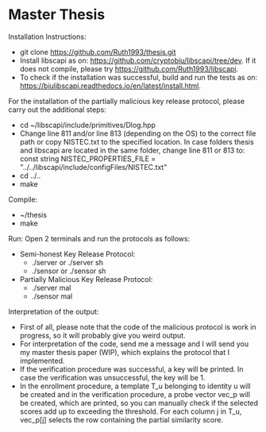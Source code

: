 # Master Thesis

Installation Instructions:
- git clone https://github.com/Ruth1993/thesis.git
- Install libscapi as on: https://github.com/cryptobiu/libscapi/tree/dev. If it does not compile, please try https://github.com/Ruth1993/libscapi.
- To check if the installation was successful, build and run the tests as on: https://biulibscapi.readthedocs.io/en/latest/install.html.

For the installation of the partially malicious key release protocol, please carry out the additional steps:
- cd ~/libscapi/include/primitives/Dlog.hpp 
- Change line 811 and/or line 813 (depending on the OS) to the correct file path or copy NISTEC.txt to the specified location. In case folders thesis and libscapi are located in the same folder, change line 811 or 813 to: const string NISTEC\_PROPERTIES\_FILE = "../../libscapi/include/configFiles/NISTEC.txt"
- cd ../.. 
- make

Compile:
- ~/thesis
- make

Run:
Open 2 terminals and run the protocols as follows:
- Semi-honest Key Release Protocol:
	- ./server or ./server sh
	- ./sensor or ./sensor sh
- Partially Malicious Key Release Protocol:
	- ./server mal
	- ./sensor mal

Interpretation of the output:
- First of all, please note that the code of the malicious protocol is work in progress, so it will probably give you weird output.
- For interpretation of the code, send me a message and I will send you my master thesis paper (WIP), which explains the protocol that I implemented.
- If the verification procedure was successful, a key will be printed. In case the verification was unsuccessful, the key will be 1.
- In the enrollment procedure, a template T_u belonging to identity u will be created and in the verification procedure, a probe vector vec_p will be created, which are printed, so you can manually check if the selected scores add up to exceeding the threshold. For each column j in T_u, vec_p[j] selects the row containing the partial similarity score.
